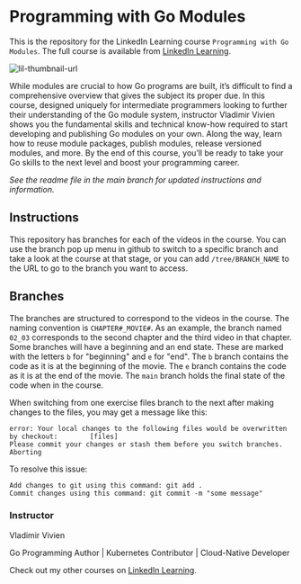 # Programming with Go Modules
This is the repository for the LinkedIn Learning course `Programming with Go Modules`. The full course is available from [LinkedIn Learning][lil-course-url].

![lil-thumbnail-url]

While modules are crucial to how Go programs are built, it’s difficult to find a comprehensive overview that gives the subject its proper due. In this course, designed uniquely for intermediate programmers looking to further their understanding of the Go module system, instructor Vladimir Vivien shows you the fundamental skills and technical know-how required to start developing and publishing Go modules on your own. Along the way, learn how to reuse module packages, publish modules, release versioned modules, and more. By the end of this course, you’ll be ready to take your Go skills to the next level and boost your programming career.

_See the readme file in the main branch for updated instructions and information._

## Instructions
This repository has branches for each of the videos in the course. You can use the branch pop up menu in github to switch to a specific branch and take a look at the course at that stage, or you can add `/tree/BRANCH_NAME` to the URL to go to the branch you want to access.

## Branches
The branches are structured to correspond to the videos in the course. The naming convention is `CHAPTER#_MOVIE#`. As an example, the branch named `02_03` corresponds to the second chapter and the third video in that chapter. 
Some branches will have a beginning and an end state. These are marked with the letters `b` for "beginning" and `e` for "end". The `b` branch contains the code as it is at the beginning of the movie. The `e` branch contains the code as it is at the end of the movie. The `main` branch holds the final state of the code when in the course.

When switching from one exercise files branch to the next after making changes to the files, you may get a message like this:

    error: Your local changes to the following files would be overwritten by checkout:        [files]
    Please commit your changes or stash them before you switch branches.
    Aborting

To resolve this issue:
	
    Add changes to git using this command: git add .
	Commit changes using this command: git commit -m "some message"

### Instructor

Vladimir Vivien

Go Programming Author | Kubernetes Contributor | Cloud-Native Developer

                            

Check out my other courses on [LinkedIn Learning](https://www.linkedin.com/learning/instructors/vladimir-vivien?u=104).

[0]: # (Replace these placeholder URLs with actual course URLs)

[lil-course-url]: https://www.linkedin.com/learning/programming-with-go-modules
[lil-thumbnail-url]: https://media.licdn.com/dms/image/D560DAQGiqeqdRWuGJQ/learning-public-crop_675_1200/0/1710974428166?e=2147483647&v=beta&t=ghyyrew4zzGJNPlZngSte62JtVQzGtClWG54HnY0nZI

